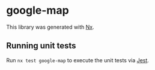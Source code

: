 # google-map

This library was generated with [Nx](https://nx.dev).

## Running unit tests

Run `nx test google-map` to execute the unit tests via [Jest](https://jestjs.io).
